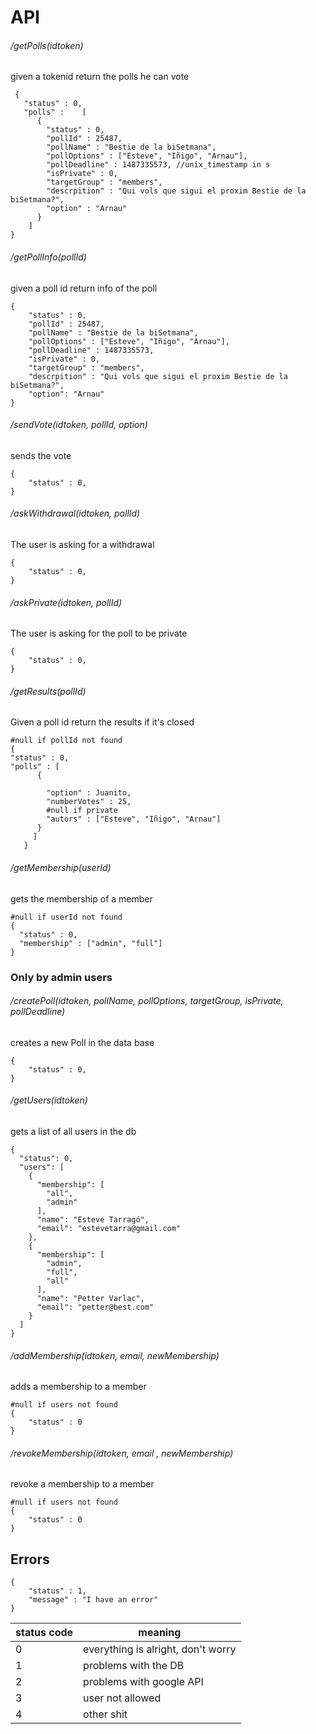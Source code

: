 # API

###### /getPolls(idtoken)
given a tokenid return the polls he can vote
```
 {
   "status" : 0,
   "polls" :    [
      {
        "status" : 0,
        "pollId" : 25487,
        "pollName" : "Bestie de la biSetmana",
        "pollOptions" : ["Esteve", "Iñigo", "Arnau"],
        "pollDeadline" : 1487335573, //unix_timestamp in s
        "isPrivate" : 0,
        "targetGroup" : "members",
        "descrpition" : "Qui vols que sigui el proxim Bestie de la biSetmana?",
        "option" : "Arnau"
      }
    ]
}
```

###### /getPollInfo(pollId)
given a poll id return info of the poll
```
{
    "status" : 0,
    "pollId" : 25487,
    "pollName" : "Bestie de la biSetmana",
    "pollOptions" : ["Esteve", "Iñigo", "Arnau"],
    "pollDeadline" : 1487335573,
    "isPrivate" : 0,
    "targetGroup" : "members",
    "descrpition" : "Qui vols que sigui el proxim Bestie de la biSetmana?",
    "option": "Arnau"
}

```

###### /sendVote(idtoken, pollId, option)
sends the vote
```
{
    "status" : 0,
}
```



###### /askWithdrawal(idtoken, pollId)
The user is asking for a withdrawal
```
{
    "status" : 0,
}
```

###### /askPrivate(idtoken, pollId)
The user is asking for the poll to be private
```
{
    "status" : 0,
}
```

###### /getResults(pollId)
Given a poll id return the results if it's closed
```
#null if pollId not found
{
"status" : 0,
"polls" : [
      {

        "option" : Juanito,
        "numberVotes" : 25,
        #null if private
        "autors" : ["Esteve", "Iñigo", "Arnau"]
      }
     ]
   }
```

###### /getMembership(userId)
gets the membership of a member
```
#null if userId not found
{
  "status" : 0,  
  "membership" : ["admin", "full"]
}
```

### Only by admin users

###### /createPoll(idtoken, pollName, pollOptions, targetGroup, isPrivate, pollDeadline)
creates a new Poll in the data base
```
{
    "status" : 0,
}
```
###### /getUsers(idtoken)
gets a list of all users in the db
```
{
  "status": 0,
  "users": [
    {
      "membership": [
        "all",
        "admin"
      ],
      "name": "Esteve Tarragó",
      "email": "estevetarra@gmail.com"
    },
    {
      "membership": [
        "admin",
        "full",
        "all"
      ],
      "name": "Petter Varlac",
      "email": "petter@best.com"
    }
  ]
}
```
###### /addMembership(idtoken, email, newMembership)
adds a membership to a member
```
#null if users not found
{
    "status" : 0
}
```
###### /revokeMembership(idtoken, email , newMembership)
revoke a membership to a member
```
#null if users not found
{
    "status" : 0
}

```


## Errors
```
{
    "status" : 1,
    "message" : "I have an error"
}
```

status code | meaning
--- | ---
0 | everything is alright, don't worry
1 | problems with the DB
2 | problems with google API
3 | user not allowed
4 | other shit
